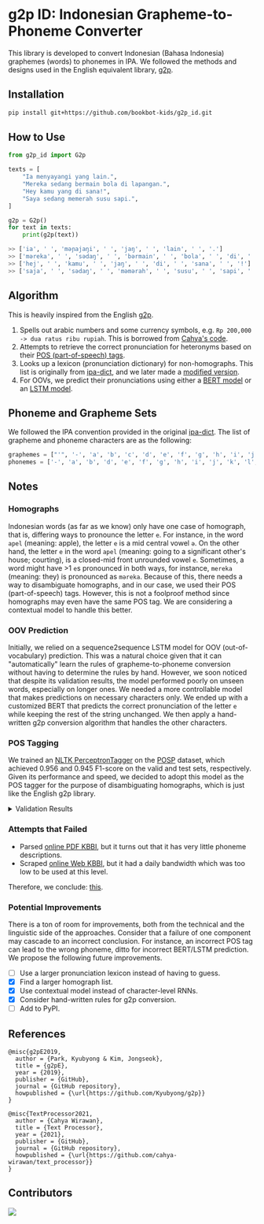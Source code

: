 # g2p ID: Indonesian Grapheme-to-Phoneme Converter

This library is developed to convert Indonesian (Bahasa Indonesia) graphemes (words) to phonemes in IPA. We followed the methods and designs used in the English equivalent library, [g2p](https://github.com/Kyubyong/g2p).

## Installation

```bash
pip install git+https://github.com/bookbot-kids/g2p_id.git
```

## How to Use

```py
from g2p_id import G2p

texts = [
    "Ia menyayangi yang lain.",
    "Mereka sedang bermain bola di lapangan.",
    "Hey kamu yang di sana!",
    "Saya sedang memerah susu sapi.",
]

g2p = G2p()
for text in texts:
    print(g2p(text))

>> ['ia', ' ', 'məɲajaŋi', ' ', 'jaŋ', ' ', 'lain', ' ', '.']
>> ['məreka', ' ', 'sədaŋ', ' ', 'bərmain', ' ', 'bola', ' ', 'di', ' ', 'lapaŋan', ' ', '.']
>> ['hej', ' ', 'kamu', ' ', 'jaŋ', ' ', 'di', ' ', 'sana', ' ', '!']
>> ['saja', ' ', 'sədaŋ', ' ', 'məmərah', ' ', 'susu', ' ', 'sapi', ' ', '.']
```

## Algorithm

This is heavily inspired from the English [g2p](https://github.com/Kyubyong/g2p).

1. Spells out arabic numbers and some currency symbols, e.g. `Rp 200,000 -> dua ratus ribu rupiah`. This is borrowed from [Cahya's code](https://github.com/cahya-wirawan/text_processor).
2. Attempts to retrieve the correct pronunciation for heteronyms based on their [POS (part-of-speech) tags](#pos-tagging).
3. Looks up a lexicon (pronunciation dictionary) for non-homographs. This list is originally from [ipa-dict](https://github.com/open-dict-data/ipa-dict/blob/master/data/ma.txt), and we later made a [modified version](https://huggingface.co/datasets/bookbot/id_word2phoneme).
4. For OOVs, we predict their pronunciations using either a [BERT model](https://huggingface.co/bookbot/id-g2p-bert) or an [LSTM model](https://huggingface.co/bookbot/id-g2p-lstm).

## Phoneme and Grapheme Sets

We followed the IPA convention provided in the original [ipa-dict](https://github.com/open-dict-data/ipa-dict/blob/master/data/ma.txt). The list of grapheme and phoneme characters are as the following:

```python
graphemes = ["'", '-', 'a', 'b', 'c', 'd', 'e', 'f', 'g', 'h', 'i', 'j', 'k', 'l', 'm', 'n', 'o', 'p', 'q', 'r', 's', 't', 'u', 'v', 'w', 'y', 'z']
phonemes = ['-', 'a', 'b', 'd', 'e', 'f', 'g', 'h', 'i', 'j', 'k', 'l', 'm', 'n', 'o', 'p', 'r', 's', 't', 'u', 'v', 'w', 'z', 'ŋ', 'ə', 'ɲ', 'ʃ', 'ʒ', 'ʔ']
```

## Notes

### Homographs

Indonesian words (as far as we know) only have one case of homograph, that is, differing ways to pronounce the letter `e`. For instance, in the word `apel` (meaning: apple), the letter `e` is a mid central vowel `ə`. On the other hand, the letter `e` in the word `apel` (meaning: going to a significant other's house; courting), is a closed-mid front unrounded vowel `e`. Sometimes, a word might have >1 `e`s pronounced in both ways, for instance, `mereka` (meaning: they) is pronounced as `məreka`. Because of this, there needs a way to disambiguate homographs, and in our case, we used their POS (part-of-speech) tags. However, this is not a foolproof method since homographs may even have the same POS tag. We are considering a contextual model to handle this better.

### OOV Prediction

Initially, we relied on a sequence2sequence LSTM model for OOV (out-of-vocabulary) prediction. This was a natural choice given that it can "automatically" learn the rules of grapheme-to-phoneme conversion without having to determine the rules by hand. However, we soon noticed that despite its validation results, the model performed poorly on unseen words, especially on longer ones. We needed a more controllable model that makes predictions on necessary characters only. We ended up with a customized BERT that predicts the correct pronunciation of the letter `e` while keeping the rest of the string unchanged. We then apply a hand-written g2p conversion algorithm that handles the other characters.

<!-- You can find more detail in [this blog post](). -->

### POS Tagging

We trained an [NLTK PerceptronTagger](https://www.nltk.org/_modules/nltk/tag/perceptron.html) on the [POSP](https://huggingface.co/datasets/indonlu) dataset, which achieved 0.956 and 0.945 F1-score on the valid and test sets, respectively. Given its performance and speed, we decided to adopt this model as the POS tagger for the purpose of disambiguating homographs, which is just like the English g2p library.

<details>
  <summary>Validation Results</summary>

    | tag       | precision | recall   | f1-score |
    | --------- | --------- | -------- | -------- |
    | B-$$$     | 1.000000  | 1.000000 | 1.000000 |
    | B-ADJ     | 0.904132  | 0.864139 | 0.883683 |
    | B-ADK     | 1.000000  | 0.986667 | 0.993289 |
    | B-ADV     | 0.966874  | 0.976987 | 0.971904 |
    | B-ART     | 0.988920  | 0.978082 | 0.983471 |
    | B-CCN     | 0.997934  | 0.997934 | 0.997934 |
    | B-CSN     | 0.986395  | 0.963455 | 0.974790 |
    | B-INT     | 1.000000  | 1.000000 | 1.000000 |
    | B-KUA     | 0.976744  | 0.976744 | 0.976744 |
    | B-NEG     | 0.992857  | 0.972028 | 0.982332 |
    | B-NNO     | 0.919917  | 0.941288 | 0.930480 |
    | B-NNP     | 0.917685  | 0.914703 | 0.916192 |
    | B-NUM     | 0.997358  | 0.954488 | 0.975452 |
    | B-PAR     | 1.000000  | 0.851064 | 0.919540 |
    | B-PPO     | 0.991206  | 0.991829 | 0.991517 |
    | B-PRI     | 1.000000  | 0.928571 | 0.962963 |
    | B-PRK     | 0.793103  | 0.851852 | 0.821429 |
    | B-PRN     | 0.988327  | 0.988327 | 0.988327 |
    | B-PRR     | 0.995465  | 1.000000 | 0.997727 |
    | B-SYM     | 0.999662  | 0.999323 | 0.999492 |
    | B-UNS     | 0.916667  | 0.733333 | 0.814815 |
    | B-VBE     | 1.000000  | 0.985714 | 0.992806 |
    | B-VBI     | 0.929119  | 0.877034 | 0.902326 |
    | B-VBL     | 1.000000  | 1.000000 | 1.000000 |
    | B-VBP     | 0.926606  | 0.933457 | 0.930018 |
    | B-VBT     | 0.939759  | 0.953333 | 0.946498 |
    | --------- | --------- | -------- | -------- |
    | macro avg | 0.966490  | 0.946937 | 0.955913 |

</details>

### Attempts that Failed

- Parsed [online PDF KBBI](https://oldi.lipi.go.id/public/Kamus%20Indonesia.pdf), but it turns out that it has very little phoneme descriptions.
- Scraped [online Web KBBI](https://github.com/laymonage/kbbi-python), but it had a daily bandwidth which was too low to be used at this level.

Therefore, we conclude: [this](https://www.youtube.com/shorts/13ViHuJzP3g).

### Potential Improvements

There is a ton of room for improvements, both from the technical and the linguistic side of the approaches. Consider that a failure of one component may cascade to an incorrect conclusion. For instance, an incorrect POS tag can lead to the wrong phoneme, ditto for incorrect BERT/LSTM prediction. We propose the following future improvements.

- [ ] Use a larger pronunciation lexicon instead of having to guess.
- [x] Find a larger homograph list.
- [x] Use contextual model instead of character-level RNNs.
- [x] Consider hand-written rules for g2p conversion.
- [ ] Add to PyPI.

## References

```
@misc{g2pE2019,
  author = {Park, Kyubyong & Kim, Jongseok},
  title = {g2pE},
  year = {2019},
  publisher = {GitHub},
  journal = {GitHub repository},
  howpublished = {\url{https://github.com/Kyubyong/g2p}}
}
```

```
@misc{TextProcessor2021,
  author = {Cahya Wirawan},
  title = {Text Processor},
  year = {2021},
  publisher = {GitHub},
  journal = {GitHub repository},
  howpublished = {\url{https://github.com/cahya-wirawan/text_processor}}
}
```

## Contributors

<a href="https://github.com/w11wo/g2p_id/graphs/contributors">
  <img src="https://contrib.rocks/image?repo=w11wo/g2p_id" />
</a>
